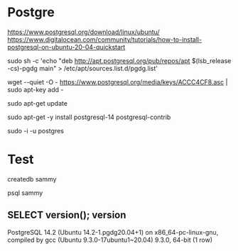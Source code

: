 # Postgre

https://www.postgresql.org/download/linux/ubuntu/
https://www.digitalocean.com/community/tutorials/how-to-install-postgresql-on-ubuntu-20-04-quickstart

sudo sh -c 'echo "deb http://apt.postgresql.org/pub/repos/apt $(lsb_release -cs)-pgdg main" > /etc/apt/sources.list.d/pgdg.list'


wget --quiet -O - https://www.postgresql.org/media/keys/ACCC4CF8.asc | sudo apt-key add -

sudo apt-get update


sudo apt-get -y install postgresql-14 postgresql-contrib

sudo -i -u postgres


# Test

createdb sammy

psql sammy

SELECT version();
                                                             version
----------------------------------------------------------------------------------------------------------------------------------
 PostgreSQL 14.2 (Ubuntu 14.2-1.pgdg20.04+1) on x86_64-pc-linux-gnu, compiled by gcc (Ubuntu 9.3.0-17ubuntu1~20.04) 9.3.0, 64-bit
(1 row)
